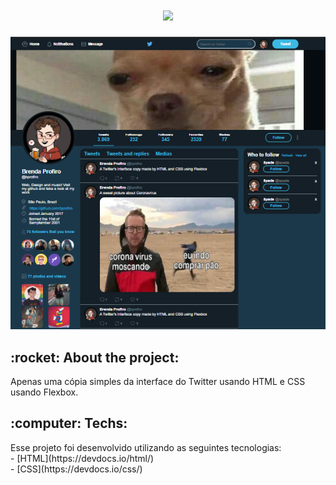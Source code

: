 <h1 align="center"> 
  <img src="https://uploads.filipeflop.com/2016/10/twitter-logo.png" />
</h3> 

<p align="center"> 
  <img src="https://github.com/bprofiro/assets/blob/master/dark-twitter.png"/>
</p> 
 
<div> 
  <h2> :rocket: About the project: </h2> 
  <p> Apenas uma cópia simples da interface do Twitter usando HTML e CSS usando Flexbox. </p> 
</div> 

<div> 
  <h2> :computer: Techs: </h2> 
  <p> Esse projeto foi desenvolvido utilizando as seguintes tecnologias:
    <br/>
    -   [HTML](https://devdocs.io/html/)
    <br/>
    -   [CSS](https://devdocs.io/css/) 
  </p> 
</div>
